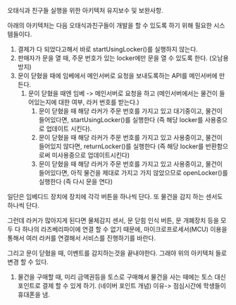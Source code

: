 오태식과 친구들 실행을 위한 아키텍처 유지보수 및 보완사항.

아래의 아키텍처는 다음 오태식과친구들이 개발을 할 수 있도록 하기 위해 필요한 시스템들이다.

1. 결제가 다 되었다고해서 바로 startUsingLocker()를 실행하지 않는다.
2. 판매자가 문을 열 때, 주문 번호가 있는 locker에만 문을 열 수 있도록 한다. (오남용 방지)
3. 문이 닫혔을 때에 임베에서 메인서버로 요청을 보내도록하는 API를 메인서버에 만든다.
   1. 문이 닫혔을 때엔 임베 -> 메인서버로 요청을 하고 (메인서버에서는 물건이 들어있는지에 대한 여부, 라커 번호를 받는다.)
      1. 문이 닫혔을 때 해당 라커가 주문 번호를 가지고 있고 대기중이고, 물건이 들어있다면, startUsingLocker()를 실행한다 (즉 해당 locker를 사용중으로 업데이트 시킨다).
      2. 문이 닫혔을 때 해당 라커가 주문 번호를 가지고 있고 사용중이고, 물건이 들어있지 않다면,
         returnLocker()를 실행한다 (즉 해당 locker를 반환함으로써 미사용중으로 업데이트시킨다)
      3. 문이 닫혔을 때 해당 라커가 주문 번호를 가지고 있고 사용중이고, 물건이 들어있다면,
         아직 물건을 제대로 가지고 가지 않았으므로 openLocker()를 실행한다 (즉 다시 문을 연다)

일단은 임베디드 장치에 장치에 각각 버튼을 하나씩 단다.
또 물건을 감지 하는 센서도 하나씩 단다.

그런데 라커가 많아지게 된다면 물체감지 센서, 문 닫힘 인식 버튼, 문 개폐장치 등을 모두 다 하나의 라즈베리파이에 연결 할 수 없기 때문에,
마이크로프로세서(MCU) 이용을 통해서 여러 라커를 연결해서 서비스를 진행하기를 바란다.

그리고 문이 닫혔을 때, 이벤트를 감지하는것을 끝내야한다.
그래야 위의 아키텍처 들로 변경 할 수 있다.

1. 물건을 구매할 때, 미리 금액권등을 토스로 구매해서 물건을 사는 때에는 토스 대신 포인트로 결제 할 수 있게 하기. (네이버 포인트 개념) 이유-> 점심시간에 학생들이 휴대폰을 냄.
